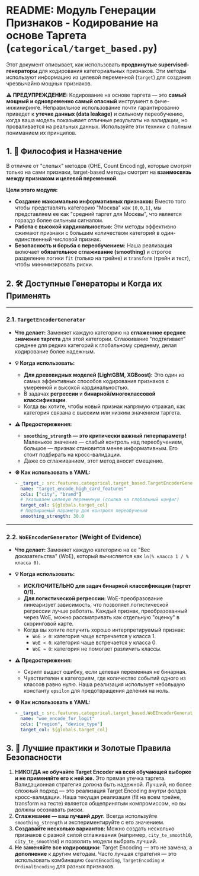 # README: Модуль Генерации Признаков - Кодирование на основе Таргета (`categorical/target_based.py`)

Этот документ описывает, как использовать **продвинутые supervised-генераторы** для кодирования категориальных признаков. Эти методы используют информацию из целевой переменной (`target`) для создания чрезвычайно мощных признаков.

⚠️ **ПРЕДУПРЕЖДЕНИЕ:** Кодирование на основе таргета — это **самый мощный и одновременно самый опасный** инструмент в фиче-инжиниринге. Неправильное использование почти гарантированно приведет к **утечке данных (data leakage)** и сильному переобучению, когда ваша модель показывает отличные результаты на валидации, но проваливается на реальных данных. Используйте эти техники с полным пониманием их принципов.

## 1. 🎯 Философия и Назначение

В отличие от "слепых" методов (OHE, Count Encoding), которые смотрят только на сами признаки, target-based методы смотрят на **взаимосвязь между признаком и целевой переменной**.

**Цели этого модуля:**

*   **Создание максимально информативных признаков:** Вместо того чтобы представлять категорию "Москва" как `[0,0,1]`, мы представляем ее как "средний таргет для Москвы", что является гораздо более сильным сигналом.
*   **Работа с высокой кардинальностью:** Эти методы эффективно сжимают признаки с большим количеством категорий в один-единственный числовой признак.
*   **Безопасность и борьба с переобучением:** Наша реализация включает **обязательное сглаживание (smoothing)** и строгое разделение логики `fit` (только на трейне) и `transform` (трейн и тест), чтобы минимизировать риски.

## 2. 🛠️ Доступные Генераторы и Когда их Применять

---

### 2.1. `TargetEncoderGenerator`

*   **Что делает:** Заменяет каждую категорию на **сглаженное среднее значение таргета** для этой категории. Сглаживание "подтягивает" среднее для редких категорий к глобальному среднему, делая кодирование более надежным.

*   **💡 Когда использовать:**
    *   **Для древовидных моделей (LightGBM, XGBoost):** Это один из самых эффективных способов кодирования признаков с умеренной и высокой кардинальностью.
    *   В задачах **регрессии** и **бинарной/многоклассовой классификации**.
    *   Когда вы хотите, чтобы новый признак напрямую отражал, как категория связана с высоким или низким значением таргета.

*   **⚠️ Предостережения:**
    *   **`smoothing_strength` — это критически важный гиперпараметр!** Маленькое значение — слабый контроль над переобучением, большое — признак становится менее информативным. Его стоит подбирать на кросс-валидации.
    *   Даже со сглаживанием, этот метод вносит смещение.

*   **⚙️ Как использовать в YAML:**
    ```yaml
    - _target_: src.features.categorical.target_based.TargetEncoderGenerator
      name: "target_encode_high_card_features"
      cols: ["city", "brand"]
      # Указываем целевую переменную (ссылка на глобальный конфиг)
      target_col: ${globals.target_col} 
      # Подбираемый параметр для контроля переобучения
      smoothing_strength: 30.0
    ```

---

### 2.2. `WoEEncoderGenerator` (Weight of Evidence)

*   **Что делает:** Заменяет каждую категорию на ее "Вес доказательства" (WoE), который вычисляется как `ln(% класса 1 / % класса 0)`.

*   **💡 Когда использовать:**
    *   **ИСКЛЮЧИТЕЛЬНО для задач бинарной классификации (таргет 0/1).**
    *   **Для логистической регрессии:** WoE-преобразование линеаризует зависимость, что позволяет логистической регрессии лучше работать. Каждый признак, преобразованный через WoE, можно рассматривать как отдельную "оценку" в скоринговой карте.
    *   Когда вы хотите получить хорошо интерпретируемый признак:
        *   `WoE > 0`: категория чаще встречается у класса 1.
        *   `WoE < 0`: категория чаще встречается у класса 0.
        *   `WoE ≈ 0`: категория не помогает различить классы.

*   **⚠️ Предостережения:**
    *   Скрипт выдаст ошибку, если целевая переменная не бинарная.
    *   Чувствителен к категориям, где количество событий одного из классов равно нулю. Наша реализация использует небольшую константу `epsilon` для предотвращения деления на ноль.

*   **⚙️ Как использовать в YAML:**
    ```yaml
    - _target_: src.features.categorical.target_based.WoEEncoderGenerator
      name: "woe_encode_for_logit"
      cols: ["region", "device_type"]
      target_col: ${globals.target_col} 
    ```

## 3. 🧠 Лучшие практики и Золотые Правила Безопасности

1.  **НИКОГДА не обучайте Target Encoder на всей обучающей выборке и не применяйте его к ней же.** Это прямая утечка таргета. Валидационная стратегия должна быть надежной. Лучший, но более сложный подход — это реализация Target Encoding *внутри* фолдов кросс-валидации. Наша текущая реализация (fit на всем трейне, transform на тесте) является общепринятым компромиссом, но вы должны осознавать риски.
2.  **Сглаживание — ваш лучший друг.** Всегда используйте `smoothing_strength` и экспериментируйте с его значением.
3.  **Создавайте несколько вариантов:** Можно создать несколько признаков с разной силой сглаживания (например, `city_te_smooth10`, `city_te_smooth50`) и позволить модели выбрать лучший.
4.  **Не заменяйте все кодировщики:** Target Encoding — это не замена, а **дополнение** к другим методам. Часто лучшая стратегия — это использовать комбинацию `CountEncoding`, `TargetEncoding` и `OrdinalEncoding` для разных признаков.